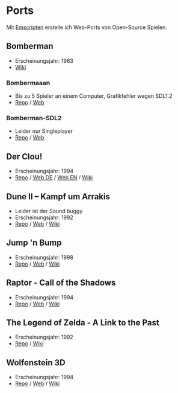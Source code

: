 # Ports

Mit [Emscripten](https://emscripten.org/) erstelle ich Web-Ports von Open-Source Spielen.

## Bomberman

* Erscheinungsjahr: 1983
* [Wiki](https://de.wikipedia.org/wiki/Bomberman)

### Bombermaaan

* Bis zu 5 Spieler an einem Computer, Grafikfehler wegen SDL1.2
* [Repo](https://github.com/midzer/Bombermaaan) / [Web](https://bombermaaan.netlify.app/)

### Bomberman-SDL2

* Leider nur Singleplayer
* [Repo](https://github.com/midzer/bomberman-sdl2) / [Web](https://bomberman-sdl.netlify.app/)

## Der Clou!

* Erscheinungsjahr: 1994
* [Repo](https://github.com/midzer/derclou) / [Web DE](https://derclou.netlify.app/) / [Web EN](https://theclou.netlify.app/) / [Wiki](https://de.wikipedia.org/wiki/Der_Clou!)

## Dune II – Kampf um Arrakis

* Leider ist der Sound buggy
* Erscheinungsjahr: 1992
* [Repo](https://github.com/midzer/OpenDUNE) / [Web](https://opendune.netlify.app/) / [Wiki](https://de.wikipedia.org/wiki/Dune_II_%E2%80%93_Kampf_um_Arrakis)

## Jump 'n Bump

* Erscheinungsjahr: 1998
* [Repo](https://github.com/midzer/jumpnbump) / [Web](https://jumpnbump.netlify.app/) / [Wiki](https://en.wikipedia.org/wiki/Jump_%27n_Bump)

## Raptor - Call of the Shadows

* Erscheinungsjahr: 1994
* [Repo](https://github.com/midzer/raptor) / [Web](https://raptor-web.netlify.app/) / [Wiki](https://de.wikipedia.org/wiki/Raptor_(Computerspiel))

## The Legend of Zelda - A Link to the Past

* Erscheinungsjahr: 1992
* [Repo](https://github.com/midzer/zelda3) / [Wiki](https://de.wikipedia.org/wiki/The_Legend_of_Zelda:_A_Link_to_the_Past)

## Wolfenstein 3D

* Erscheinungsjahr: 1994
* [Repo](https://github.com/midzer/wolf4sdl) / [Web](https://wolfenstein.netlify.app/) / [Wiki](https://de.wikipedia.org/wiki/Wolfenstein_3D)
